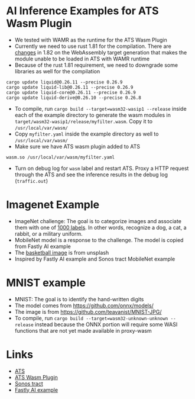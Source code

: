 AI Inference Examples for ATS Wasm Plugin
====
  - We tested with WAMR as the runtime for the ATS Wasm Plugin
  - Currently we need to use rust 1.81 for the compilation. There are [changes](https://releases.rs/docs/1.82.0/) in 1.82 on the WebAssembly target generation that makes the module unable to be loaded in ATS with WAMR runtime
  - Because of the rust 1.81 requirement, we need to downgrade some libraries as well for the compilation
```
cargo update liquid@0.26.11 --precise 0.26.9
cargo update liquid-lib@0.26.11 --precise 0.26.9
cargo update liquid-core@0.26.11 --precise 0.26.9
cargo update liquid-derive@0.26.10 --precise 0.26.8
```
  - To compile, run `cargo build --target=wasm32-wasip1 --release` inside each of the example directory to generate the wasm modules in `target/wasm32-wasip1/release/myfilter.wasm`. Copy it to `/usr/local/var/wasm/`
  - Copy `myfilter.yaml` inside the example directory as well to `/usr/local/var/wasm/`
  - Make sure we have ATS wasm plugin added to ATS
```
wasm.so /usr/local/var/wasm/myfilter.yaml
```
  - Turn on debug log for `wasm` label and restart ATS. Proxy a HTTP request through the ATS and see the inference results in the debug log (`traffic.out`)

Imagenet Example
====
  - ImageNet challenge: The goal is to categorize images and associate them with one of [1000 labels](https://github.com/anishathalye/imagenet-simple-labels/blob/master/imagenet-simple-labels.json). In other words, recognize a dog, a cat, a rabbit, or a military uniform.
  - MobileNet model is a response to the challenge. The model is copied from Fastly AI example
  - The [basketball image](https://unsplash.com/photos/spalding-basketball-in-court-Gl0jBJJTDWs) is from unsplash
  - Inspired by Fastly AI example and Sonos tract MobileNet example

MNIST example
====
  - MNIST: The goal is to identify the hand-written digits
  - The model comes from https://github.com/onnx/models/
  - The image is from https://github.com/teavanist/MNIST-JPG/
  - To compile, run `cargo build --target=wasm32-unknown-unknown --release` instead because the ONNX portion will require some WASI functions that are not yet made available in proxy-wasm

Links
====
  - [ATS](https://trafficserver.apache.org)
  - [ATS Wasm Plugin](https://docs.trafficserver.apache.org/en/latest/admin-guide/plugins/wasm.en.html)
  - [Sonos tract](https://github.com/sonos/tract)
  - [Fastly AI example](https://www.fastly.com/documentation/solutions/demos/edgeml/)
